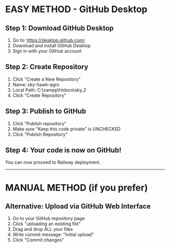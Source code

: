 # EASY METHOD - GitHub Desktop

## Step 1: Download GitHub Desktop
1. Go to: https://desktop.github.com/
2. Download and install GitHub Desktop
3. Sign in with your GitHub account

## Step 2: Create Repository
1. Click "Create a New Repository"
2. Name: sky-hawk-agro
3. Local Path: C:\xampp\htdocs\sky_2
4. Click "Create Repository"

## Step 3: Publish to GitHub
1. Click "Publish repository"
2. Make sure "Keep this code private" is UNCHECKED
3. Click "Publish Repository"

## Step 4: Your code is now on GitHub!
You can now proceed to Railway deployment.

---

# MANUAL METHOD (if you prefer)

## Alternative: Upload via GitHub Web Interface
1. Go to your GitHub repository page
2. Click "uploading an existing file"
3. Drag and drop ALL your files
4. Write commit message: "Initial upload"
5. Click "Commit changes"
